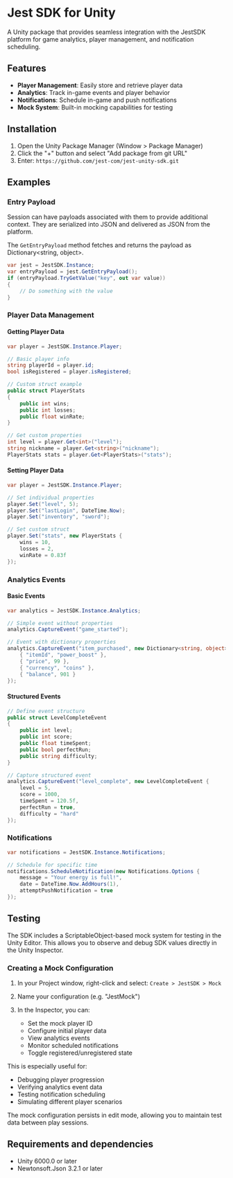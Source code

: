 # Jest SDK for Unity

A Unity package that provides seamless integration with the JestSDK platform for game analytics, player management, and notification scheduling.

## Features

- **Player Management**: Easily store and retrieve player data
- **Analytics**: Track in-game events and player behavior
- **Notifications**: Schedule in-game and push notifications
- **Mock System**: Built-in mocking capabilities for testing

## Installation

1. Open the Unity Package Manager (Window > Package Manager)
2. Click the "+" button and select "Add package from git URL"
3. Enter: `https://github.com/jest-com/jest-unity-sdk.git`

## Examples

### Entry Payload

Session can have payloads associated with them to provide additional context.
They are serialized into JSON and delivered as JSON from the platform.

The `GetEntryPayload` method fetches and returns the payload as Dictionary<string, object>.

```csharp
var jest = JestSDK.Instance;
var entryPayload = jest.GetEntryPayload();
if (entryPayload.TryGetValue("key", out var value))
{
    // Do something with the value
}
```

### Player Data Management

#### Getting Player Data

```csharp
var player = JestSDK.Instance.Player;

// Basic player info
string playerId = player.id;
bool isRegistered = player.isRegistered;

// Custom struct example
public struct PlayerStats
{
    public int wins;
    public int losses;
    public float winRate;
}

// Get custom properties
int level = player.Get<int>("level");
string nickname = player.Get<string>("nickname");
PlayerStats stats = player.Get<PlayerStats>("stats");
```

#### Setting Player Data

```csharp
var player = JestSDK.Instance.Player;

// Set individual properties
player.Set("level", 5);
player.Set("lastLogin", DateTime.Now);
player.Set("inventory", "sword");

// Set custom struct
player.Set("stats", new PlayerStats {
    wins = 10,
    losses = 2,
    winRate = 0.83f
});
```

### Analytics Events

#### Basic Events

```csharp
var analytics = JestSDK.Instance.Analytics;

// Simple event without properties
analytics.CaptureEvent("game_started");

// Event with dictionary properties
analytics.CaptureEvent("item_purchased", new Dictionary<string, object> {
    { "itemId", "power_boost" },
    { "price", 99 },
    { "currency", "coins" },
    { "balance", 901 }
});
```

#### Structured Events

```csharp
// Define event structure
public struct LevelCompleteEvent
{
    public int level;
    public int score;
    public float timeSpent;
    public bool perfectRun;
    public string difficulty;
}

// Capture structured event
analytics.CaptureEvent("level_complete", new LevelCompleteEvent {
    level = 5,
    score = 1000,
    timeSpent = 120.5f,
    perfectRun = true,
    difficulty = "hard"
});
```

### Notifications

```csharp
var notifications = JestSDK.Instance.Notifications;

// Schedule for specific time
notifications.ScheduleNotification(new Notifications.Options {
    message = "Your energy is full!",
    date = DateTime.Now.AddHours(1),
    attemptPushNotification = true
});

```

## Testing

The SDK includes a ScriptableObject-based mock system for testing in the Unity Editor. This allows you to observe and debug SDK values directly in the Unity Inspector.

### Creating a Mock Configuration

1. In your Project window, right-click and select:
   `Create > JestSDK > Mock`

2. Name your configuration (e.g. "JestMock")

3. In the Inspector, you can:
   - Set the mock player ID
   - Configure initial player data
   - View analytics events
   - Monitor scheduled notifications
   - Toggle registered/unregistered state

This is especially useful for:

- Debugging player progression
- Verifying analytics event data
- Testing notification scheduling
- Simulating different player scenarios

The mock configuration persists in edit mode, allowing you to maintain test data between play sessions.

## Requirements and dependencies

- Unity 6000.0 or later
- Newtonsoft.Json 3.2.1 or later
